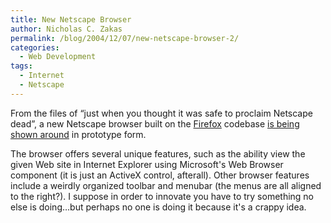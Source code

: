```yaml
---
title: New Netscape Browser
author: Nicholas C. Zakas
permalink: /blog/2004/12/07/new-netscape-browser-2/
categories:
  - Web Development
tags:
  - Internet
  - Netscape
---
```

From the files of &#8220;just when you thought it was safe to proclaim Netscape dead&#8221;, a new Netscape browser built on the <a title="Mozilla Firefox" rel="external" href="http://www.mozilla.org/products/firefox">Firefox</a> codebase <a title="First Look at Firefox-Based Netscape" rel="external" href="http://www.mozillazine.org/articles/article5691.html">is being shown around</a> in prototype form.

The browser offers several unique features, such as the ability view the given Web site in Internet Explorer using Microsoft's Web Browser component (it is just an ActiveX control, afterall). Other browser features include a weirdly organized toolbar and menubar (the menus are all aligned to the right?). I suppose in order to innovate you have to try something no else is doing&#8230;but perhaps no one is doing it because it's a crappy idea.
